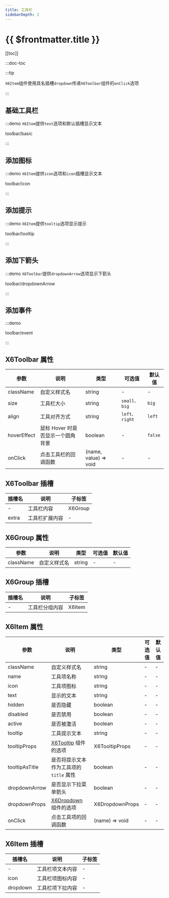 ```yaml
---
title: 工具栏
sidebarDepth: 2
---
```


# {{ $frontmatter.title }}

[[toc]]

:::doc-toc

:::tip

`X6Item`组件使用具名插槽`dropdown`传递`X6Toolbar`组件的`onClick`选项

:::

## 基础工具栏

:::demo `X6Item`提供`text`选项和默认插槽显示文本

toolbar/basic

:::

## 添加图标

:::demo `X6Item`提供`icon`选项和`icon`插槽显示文本

toolbar/icon

:::

## 添加提示

:::demo `X6Item`提供`tooltip`选项显示提示

toolbar/tooltip

:::

## 添加下箭头

:::demo `X6Toolbar`提供`dropdownArrow`选项显示下箭头

toolbar/dropdownArrow

:::

## 添加事件

:::demo

toolbar/event

:::


## X6Toolbar 属性

| 参数        | 说明                              | 类型                                | 可选值  | 默认值  |
|-------------|-----------------------------------|-------------------------------------|---------|---------|
| className   | 自定义样式名                      | string                              | -       | -       |
| size        | 工具栏大小                        | string                | `small、big`       | `big`       |
| align       | 工具对齐方式                      | string               | `left、right`        | `left`        |
| hoverEffect | 鼠标 Hover 时是否显示一个圆角背景 | boolean                             | - | `false` |
| onClick     | 点击工具栏的回调函数              | (name, value) => void | -       | -       |

## X6Toolbar 插槽
| 插槽名           | 说明                     | 子标签                                        |
|------------------|--------------------------|-----------------------------------------------|
| -               | 工具栏内容            | X6Group                                            |
| extra           | 工具栏扩展内容             | -                                             |

## X6Group 属性

| 参数      | 说明         | 类型   | 可选值 | 默认值 |
|-----------|------------|----------|--------|--------|
| className | 自定义样式名 | string | -      | -      |

## X6Group 插槽

| 插槽名           | 说明                     | 子标签                                        |
|------------------|--------------------------|-----------------------------------------------|
| -               | 工具栏分组内容            | X6Item                                             |
  
## X6Item 属性

| 参数           | 说明                                                            | 类型                    | 可选值 | 默认值 |
|----------------|-----------------------------------------------------------------|-------------------------|--------|--------|
| className      | 自定义样式名                                                    | string                  | -      | -      |
| name           | 工具项名称                                                      | string                  | -      | -      |
| icon           | 工具项图标                                                      | string               | -      | -      |
| text           | 显示的文本                                                      | string    | -      | -      |
| hidden         | 是否隐藏                                                        | boolean                 | -      | -      |
| disabled       | 是否禁用                                                        | boolean                 | -      | -      |
| active         | 是否被激活                                                      | boolean                 | -      | -      |
| tooltip        | 工具提示文本                                                    | string                  | -      | -      |
| tooltipProps   | [X6Tooltip](../tooltip/) 组件的选项 | X6TooltipProps            | -      | -      |
| tooltipAsTitle | 是否将提示文本作为工具项的 `title` 属性                         | boolean                 | -      | -      |
| dropdownArrow  | 是否显示下拉菜单箭头                                            | boolean                 | -      | -      |
| dropdownProps       | [X6Dropdown](../dropdown/) 组件的选项 | X6DropdownProps         | -      | -      |
| onClick        | 点击工具项的回调函数                                            | (name) => void | -      | -      |

## X6Item 插槽

| 插槽名           | 说明                     | 子标签                                        |
|------------------|--------------------------|-----------------------------------------------|
| -                | 工具栏项文本内容         | -                                             |
| icon             | 工具栏项图标内容         | -                                             |
| dropdown         | 工具栏项下拉内容         | -                                             |